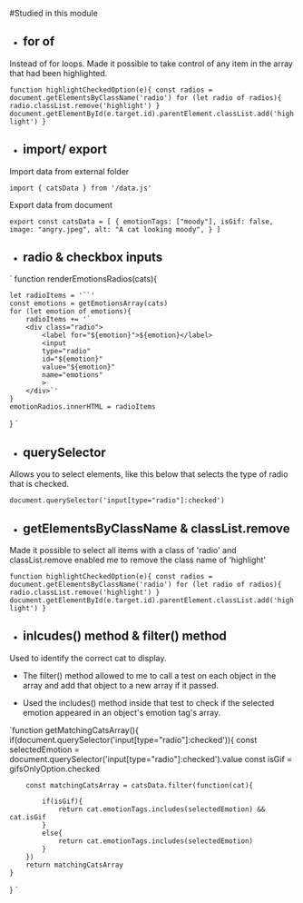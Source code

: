 #Studied in this module

- ## for of 
Instead of for loops. Made it possible to take control of any item in the array that had been highlighted.

`
function highlightCheckedOption(e){
    const radios = document.getElementsByClassName('radio')
    for (let radio of radios){
        radio.classList.remove('highlight')
    }
    document.getElementById(e.target.id).parentElement.classList.add('highlight')
}
`

- ## import/ export

Import data from external folder

`import { catsData } from '/data.js'`

Export data from document

`export const catsData = [
    {
        emotionTags: ["moody"],
        isGif: false,
        image: "angry.jpeg",
        alt: "A cat looking moody",
    } ]`

- ## radio & checkbox inputs

`
function renderEmotionsRadios(cats){
        
    let radioItems = '``'
    const emotions = getEmotionsArray(cats)
    for (let emotion of emotions){
        radioItems += '`
        <div class="radio">
            <label for="${emotion}">${emotion}</label>
            <input
            type="radio"
            id="${emotion}"
            value="${emotion}"
            name="emotions"
            >
        </div>`'
    }
    emotionRadios.innerHTML = radioItems
}
`

- ## querySelector

Allows you to select elements, like this below that selects the type of radio that is checked.

`document.querySelector('input[type="radio"]:checked')`

- ## getElementsByClassName & classList.remove

Made it possible to select all items with a class of 'radio' and classList.remove enabled me to remove the class name of 'highlight'

`
function highlightCheckedOption(e){
    const radios = document.getElementsByClassName('radio')
    for (let radio of radios){
        radio.classList.remove('highlight')
    }
    document.getElementById(e.target.id).parentElement.classList.add('highlight')
}
`

- ## inlcudes() method & filter() method

Used to identify the correct cat to display. 

- The filter() method allowed to me to call a test on each object in the array and add that object to a new array if it passed.

- Used the includes() method inside that test to check if the selected emotion appeared in an object's emotion tag's array.


`function getMatchingCatsArray(){     
    if(document.querySelector('input[type="radio"]:checked')){
        const selectedEmotion = document.querySelector('input[type="radio"]:checked').value
        const isGif = gifsOnlyOption.checked
        
        const matchingCatsArray = catsData.filter(function(cat){
            
            if(isGif){
                return cat.emotionTags.includes(selectedEmotion) && cat.isGif
            }
            else{
                return cat.emotionTags.includes(selectedEmotion)
            }            
        })
        return matchingCatsArray 
    }  
}
`
